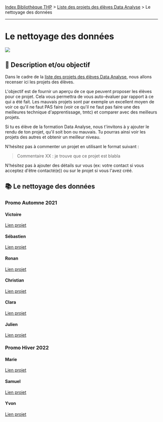 [Index Bibliothèque THP](https://github.com/TheHackingProject/bibliotheque-THP) > [Liste des projets des élèves Data Analyse](https://github.com/TheHackingProject/bibliotheque-THP/blob/master/sommaires/liste_projets_data_analyse.md) > Le nettoyage des données

___

# Le nettoyage des données

![](https://picsum.photos/1024/400)

## 📄 Description et/ou objectif
Dans le cadre de la [liste des projets des élèves Data Analyse](https://github.com/TheHackingProject/bibliotheque-THP/blob/master/notes/liste_projets_data_analyse.md), nous allons recenser ici les projets des élèves.

L'objectif est de fournir un aperçu de ce que peuvent proposer les élèves pour ce projet. Cela vous permettra de vous auto-évaluer par rapport à ce qui a été fait. Les mauvais projets sont par exemple un excellent moyen de voir ce qu'il ne faut PAS faire (voir ce qu'il ne faut pas faire une des meilleures technique d'apprentissage, tmtc) et comparer avec des meilleurs projets.

Si tu es élève de la formation Data Analyse, nous t'invitons à y ajouter le rendu de ton projet, qu'il soit bon ou mauvais. Tu pourras ainsi voir les projets des autres et obtenir un meilleur niveau.

N'hésitez pas à commenter un projet en utilisant le format suivant :

> Commentaire XX : je trouve que ce projet est blabla


N'hésitez pas à ajouter des détails sur vous (ex: votre contact si vous acceptez d'être contacté(e)) ou sur le projet si vous l'avez créé.


## 📚 Le nettoyage des données


### Promo Automne 2021

#### Victoire
[Lien projet](https://github.com/bigdduwa/THP-DATA_3_Clean)

#### Sébastien
[Lien projet](https://github.com/sebastienrombaut/data_clean)

#### Ronan
[Lien projet](https://github.com/RonanLamour/Cleaning-project)

#### Christian
[Lien projet](https://github.com/christian29200/THP7_Cleaning_Data)

#### Clara
[Lien projet](https://github.com/claramoreschi/THP_DataAnalyst_Cleaning)

#### Julien
[Lien projet](https://github.com/JulienSisi/S05_db_to_clean_26.10.21)


### Promo Hiver 2022

#### Marie
[Lien projet](https://github.com/MarieLebreton/CLEAN)

#### Samuel
[Lien projet](https://github.com/SamkaaDev/THPData_cleaning_training)

#### Yvon
[Lien projet](https://github.com/ekwayv8/Cleaning_data_THP)


